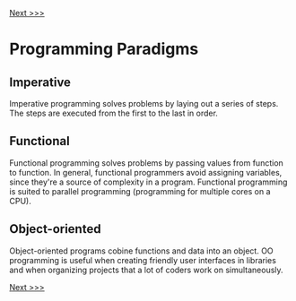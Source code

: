 [Next >>>](imperative.md)

# Programming Paradigms

## Imperative

Imperative programming solves problems by laying out a series of steps. The steps are executed from the first to the last in order.

## Functional

Functional programming solves problems by passing values from function to function. In general, functional programmers avoid assigning variables, since they're a source of complexity in a program. Functional programming is suited to parallel programming (programming for multiple cores on a CPU).

## Object-oriented

Object-oriented programs cobine functions and data into an object. OO programming is useful when creating friendly user interfaces in libraries and when organizing projects that a lot of coders work on simultaneously.

[Next >>>](imperative.md)

